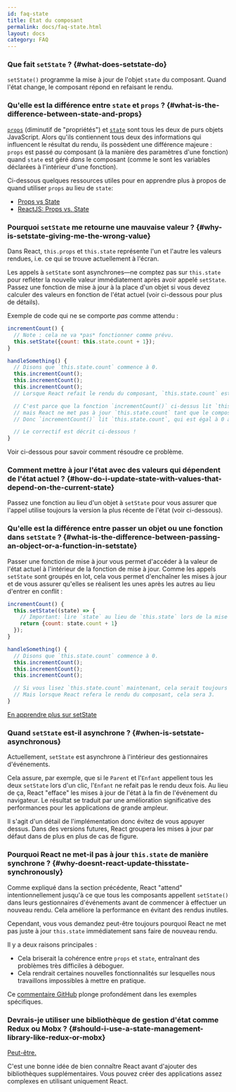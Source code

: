 ```yaml
---
id: faq-state
title: État du composant
permalink: docs/faq-state.html
layout: docs
category: FAQ
---
```


### Que fait `setState` ? {#what-does-setstate-do}

`setState()` programme la mise à jour de l'objet `state` du composant. Quand l'état change, le composant répond en refaisant le rendu.

### Qu'elle est la différence entre `state` et `props` ? {#what-is-the-difference-between-state-and-props}

[`props`](/docs/components-and-props.html) (diminutif de "propriétés") et [`state`](/docs/state-and-lifecycle.html) sont tous les deux de purs objets JavaScript. Alors qu'ils contiennent tous deux des informations qui influencent le résultat du rendu, ils possèdent une différence majeure : `props` est passé *au* composant (à la manière des paramètres d'une fonction) quand `state` est géré *dans* le composant (comme le sont les variables déclarées à l'intérieur d'une fonction).

Ci-dessous quelques ressources utiles pour en apprendre plus à propos de quand utiliser `props` au lieu de `state`:
* [Props vs State](https://github.com/uberVU/react-guide/blob/master/props-vs-state.md)
* [ReactJS: Props vs. State](https://lucybain.com/blog/2016/react-state-vs-pros/)

### Pourquoi `setState` me retourne une mauvaise valeur ? {#why-is-setstate-giving-me-the-wrong-value}

Dans React, `this.props` et `this.state` représente l'un et l'autre les valeurs rendues, i.e. ce qui se trouve actuellement à l'écran.

Les appels à `setState` sont asynchrones—ne comptez pas sur `this.state` pour refléter la nouvelle valeur immédiatement après avoir appelé `setState`. Passez une fonction de mise à jour à la place d'un objet si vous devez calculer des valeurs en fonction de l'état actuel (voir ci-dessous pour plus de détails).

Exemple de code qui ne se comporte *pas* comme attendu :

```jsx
incrementCount() {
  // Note : cela ne va *pas* fonctionner comme prévu.
  this.setState({count: this.state.count + 1});
}

handleSomething() {
  // Disons que `this.state.count` commence à 0.
  this.incrementCount();
  this.incrementCount();
  this.incrementCount();
  // Lorsque React refait le rendu du composant, `this.state.count` est à 1, pourtant, on espère avoir 3.

  // C'est parce que la fonction `incrementCount()` ci-dessus lit `this.state.count`,
  // mais React ne met pas à jour `this.state.count` tant que le composant n'a pas refait le rendu.
  // Donc `incrementCount()` lit `this.state.count`, qui est égal à 0 à chaque fois, et le définit à 1.

  // Le correctif est décrit ci-dessous !
}
```

Voir ci-dessous pour savoir comment résoudre ce problème.

### Comment mettre à jour l'état avec des valeurs qui dépendent de l'état actuel ? {#how-do-i-update-state-with-values-that-depend-on-the-current-state}

Passez une fonction au lieu d'un objet à `setState` pour vous assurer que l'appel utilise toujours la version la plus récente de l'état (voir ci-dessous).

### Qu'elle est la différence entre passer un objet ou une fonction dans `setState` ? {#what-is-the-difference-between-passing-an-object-or-a-function-in-setstate}

Passer une fonction de mise à jour vous permet d'accéder à la valeur de l'état actuel à l'intérieur de la fonction de mise à jour. Comme les appels `setState` sont groupés en lot, cela vous permet d'enchaîner les mises à jour et de vous assurer qu'elles se réalisent les unes après les autres au lieu d'entrer en conflit :

```jsx
incrementCount() {
  this.setState((state) => {
    // Important: lire `state` au lieu de `this.state` lors de la mise à jour.
    return {count: state.count + 1}
  });
}

handleSomething() {
  // Disons que `this.state.count` commence à 0.
  this.incrementCount();
  this.incrementCount();
  this.incrementCount();

  // Si vous lisez `this.state.count` maintenant, cela serait toujours 0.
  // Mais lorsque React refera le rendu du composant, cela sera 3.
}
```

[En apprendre plus sur setState](/docs/react-component.html#setstate)

### Quand `setState` est-il asynchrone ? {#when-is-setstate-asynchronous}

Actuellement, `setState` est asynchrone à l'intérieur des gestionnaires d'événements.

Cela assure, par exemple, que si le `Parent` et l'`Enfant` appellent tous les deux `setState` lors d'un clic, l'`Enfant` ne refait pas le rendu deux fois. Au lieu de ça, React "efface" les mises à jour de l'état à la fin de l'événement du navigateur. Le résultat se traduit par une amélioration significative des performances pour les applications de grande ampleur.

Il s'agit d'un détail de l'implémentation donc évitez de vous appuyer dessus. Dans des versions futures, React groupera les mises à jour par défaut dans de plus en plus de cas de figure.

### Pourquoi React ne met-il pas à jour `this.state` de manière synchrone ? {#why-doesnt-react-update-thisstate-synchronously}

Comme expliqué dans la section précédente, React "attend" intentionnellement jusqu'à ce que tous les composants appellent `setState()` dans leurs gestionnaires d'événements avant de commencer à effectuer un nouveau rendu. Cela améliore la performance en évitant des rendus inutiles.

Cependant, vous vous demandez peut-être toujours pourquoi React ne met pas juste à jour `this.state` immédiatement sans faire de nouveau rendu.

Il y a deux raisons principales :

* Cela briserait la cohérence entre `props` et `state`, entraînant des problèmes très difficiles à déboguer.
* Cela rendrait certaines nouvelles fonctionnalités sur lesquelles nous travaillons impossibles à mettre en pratique.

Ce [commentaire GitHub](https://github.com/facebook/react/issues/11527#issuecomment-360199710) plonge profondément dans les exemples spécifiques.

### Devrais-je utiliser une bibliothèque de gestion d'état comme Redux ou Mobx ? {#should-i-use-a-state-management-library-like-redux-or-mobx}

[Peut-être.](https://redux.js.org/faq/general#when-should-i-use-redux)

C'est une bonne idée de bien connaître React avant d'ajouter des bibliothèques supplémentaires. Vous pouvez créer des applications assez complexes en utilisant uniquement React.
